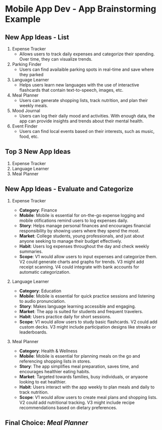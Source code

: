 
Mobile App Dev - App Brainstorming Example
===

## New App Ideas - List
1. Expense Tracker
	-  Allows users to track daily expenses and categorize their spending. Over time, they can visualize trends.
2. Parking Finder
	- Users can find availaible parking spots in real-time and save where they parked
3. Language Learner
	- Helps users learn new languages with the use of interactive flashcards that contain text-to-speech,
	images, etc.
4. Meal Planner
	- Users can generate shopping lists, track nutrition, and plan their weekly meals.
5. Mood Journal
	- Users can log their daily mood and activities. With enough data, the app can provide insights and trends about their mental health. 
6. Event Finder
	- Users can find local events based on their interests, such as music, food, etc.

## Top 3 New App Ideas
1. Expense Tracker
2. Language Learner
3. Meal Planner

## New App Ideas - Evaluate and Categorize
1. Expense Tracker
	- **Category**: Finance
	- **Mobile**: Mobile is essential for on-the-go expense logging and mobile otifications remind users to log expenses daily.
	- **Story**: Helps manage personal finances and encourages financial responsibility by showing users where they spend the most.
	- **Market**: College students, young professionals, and just about anyone seeking to manage their budget effectively.
	- **Habit**: Users log expenses throughout the day and check weekly summaries.
	- **Scope**: V1 would allow users to input expenses and categorize them. V2 could generate charts and graphs for trends. V3 might add receipt scanning. V4 could integrate with bank accounts for automatic categorization.

1.  Language Learner
	- **Category**: Education
	- **Mobile**: Mobile is essential for quick practice sessions and listening to audio pronunciation.
	- **Story**: Makes language learning accessible and engaging.
	- **Market**: The app is suited for students and frequent travelers.
	- **Habit**: Users practice daily for short sessions.
	- **Scope**: V1 would allow users to study basic flashcards. V2 could add custom decks. V3 might include participation designs like streaks or leaderboards.

1. Meal Planner 
	- **Category**: Health & Wellness
	- **Mobile**: Mobile is essential for planning meals on the go and referencing shopping lists in stores.
	- **Story**: The app simplifies meal preparation, saves time, and encourages healthier eating habits.
	- **Market**: Targeted towards families, busy individuals, or anyaone looking to eat healthier.
	- **Habit**: Users interact with the app weekly to plan meals and daily to track nutrition.
	- **Scope**: V1 would allow users to create meal plans and shopping lists. V2 could add nutritional tracking. V3 might include recipe recommendations based on dietary preferences.



## Final Choice: *Meal Planner*